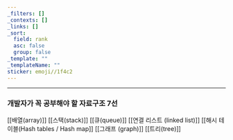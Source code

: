 ```yaml
---
_filters: []
_contexts: []
_links: []
_sort:
  field: rank
  asc: false
  group: false
_template: ""
_templateName: ""
sticker: emoji//1f4c2
---
```


---

### 개발자가 꼭 공부해야 할 자료구조 7선

[[배열(array)]]
[[스택(stack)]]
[[큐(queue)]]
[[연결 리스트 (linked list)]]
[[해시 테이블(Hash tables / Hash map]]
[[그래프 (graph)]]
[[트리(tree)]]





